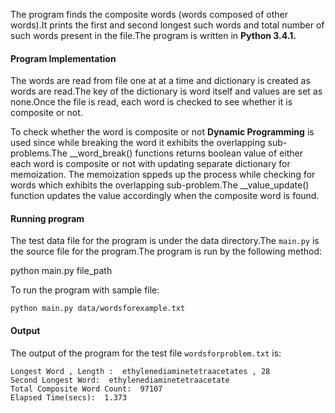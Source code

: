 The program finds the composite words (words composed of other words).It prints the first and second longest such words and total number of such words present in the file.The program is written in **Python 3.4.1.**

#### Program Implementation

The words are read from file one at at a time and dictionary is created as words are read.The key of the dictionary is word itself and values are set as none.Once the file is read, each word is checked to see whether it is composite or not.

To check whether the word is composite or not **Dynamic Programming** is used since while breaking the word it exhibits the overlapping sub-problems.The __word_break() functions returns boolean value of either each word is composite or not with updating separate dictionary for memoization. The memoization sppeds up the process while checking for words which exhibits the overlapping sub-problem.The __value_update() function updates the value accordingly when the composite word is found.


#### Running program

The test data file for the program is under the data directory.The ```main.py``` is the source file for the program.The program is run by the following method:

python main.py file_path

To run the program with sample file:
```
python main.py data/wordsforexample.txt
```

#### Output 

The output of the program for the test file ```wordsforproblem.txt``` is:

```
Longest Word , Length :  ethylenediaminetetraacetates , 28
Second Longest Word:  ethylenediaminetetraacetate
Total Composite Word Count:  97107
Elapsed Time(secs):  1.373
```

